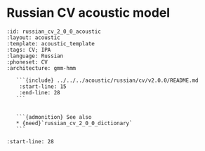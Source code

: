
# Russian CV acoustic model

``````{acoustic} Russian CV acoustic model
:id: russian_cv_2_0_0_acoustic
:layout: acoustic
:template: acoustic_template
:tags: CV; IPA
:language: Russian
:phoneset: CV
:architecture: gmm-hmm

   ```{include} ../../../acoustic/russian/cv/v2.0.0/README.md
    :start-line: 15
    :end-line: 28
   ```


   ```{admonition} See also
   * {need}`russian_cv_2_0_0_dictionary`
   ```
``````

```{include} ../../../acoustic/russian/cv/v2.0.0/README.md
:start-line: 28
```
